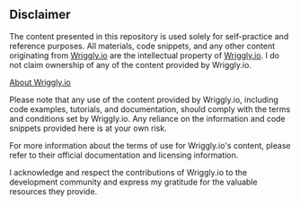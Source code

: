 ## Disclaimer

The content presented in this repository is used solely for self-practice and reference purposes. All materials, code snippets, and any other content originating from [Wriggly.io](https://www.wriggly.io/)  are the intellectual property of [Wriggly.io](https://www.wriggly.io/). I do not claim ownership of any of the content provided by Wriggly.io.

[About Wriggly.io](https://www.wriggly.io/community/about-wriggly)


Please note that any use of the content provided by Wriggly.io, including code examples, tutorials, and documentation, should comply with the terms and conditions set by Wriggly.io. Any reliance on the information and code snippets provided here is at your own risk.

For more information about the terms of use for Wriggly.io's content, please refer to their official documentation and licensing information.

I acknowledge and respect the contributions of Wriggly.io to the development community and express my gratitude for the valuable resources they provide.
